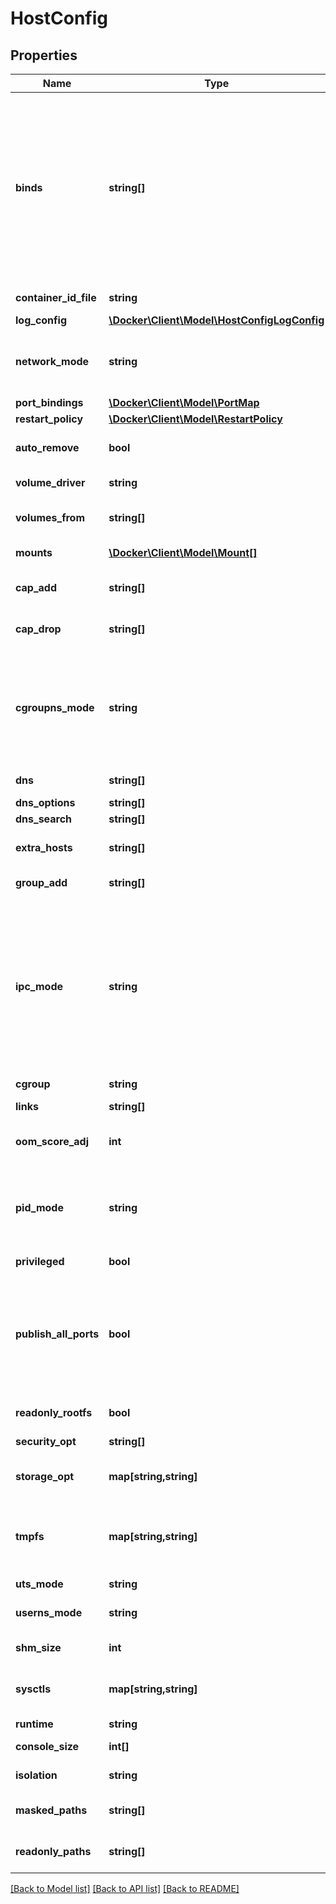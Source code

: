 # HostConfig

## Properties
Name | Type | Description | Notes
------------ | ------------- | ------------- | -------------
**binds** | **string[]** | A list of volume bindings for this container. Each volume binding is a string in one of these forms:  - &#x60;host-src:container-dest[:options]&#x60; to bind-mount a host path   into the container. Both &#x60;host-src&#x60;, and &#x60;container-dest&#x60; must   be an _absolute_ path. - &#x60;volume-name:container-dest[:options]&#x60; to bind-mount a volume   managed by a volume driver into the container. &#x60;container-dest&#x60;   must be an _absolute_ path.  &#x60;options&#x60; is an optional, comma-delimited list of:  - &#x60;nocopy&#x60; disables automatic copying of data from the container   path to the volume. The &#x60;nocopy&#x60; flag only applies to named volumes. - &#x60;[ro|rw]&#x60; mounts a volume read-only or read-write, respectively.   If omitted or set to &#x60;rw&#x60;, volumes are mounted read-write. - &#x60;[z|Z]&#x60; applies SELinux labels to allow or deny multiple containers   to read and write to the same volume.     - &#x60;z&#x60;: a _shared_ content label is applied to the content. This       label indicates that multiple containers can share the volume       content, for both reading and writing.     - &#x60;Z&#x60;: a _private unshared_ label is applied to the content.       This label indicates that only the current container can use       a private volume. Labeling systems such as SELinux require       proper labels to be placed on volume content that is mounted       into a container. Without a label, the security system can       prevent a container&#x27;s processes from using the content. By       default, the labels set by the host operating system are not       modified. - &#x60;[[r]shared|[r]slave|[r]private]&#x60; specifies mount   [propagation behavior](https://www.kernel.org/doc/Documentation/filesystems/sharedsubtree.txt).   This only applies to bind-mounted volumes, not internal volumes   or named volumes. Mount propagation requires the source mount   point (the location where the source directory is mounted in the   host operating system) to have the correct propagation properties.   For shared volumes, the source mount point must be set to &#x60;shared&#x60;.   For slave volumes, the mount must be set to either &#x60;shared&#x60; or   &#x60;slave&#x60;. | [optional] 
**container_id_file** | **string** | Path to a file where the container ID is written | [optional] 
**log_config** | [**\Docker\Client\Model\HostConfigLogConfig**](HostConfigLogConfig.md) |  | [optional] 
**network_mode** | **string** | Network mode to use for this container. Supported standard values are: &#x60;bridge&#x60;, &#x60;host&#x60;, &#x60;none&#x60;, and &#x60;container:&lt;name|id&gt;&#x60;. Any other value is taken as a custom network&#x27;s name to which this container should connect to. | [optional] 
**port_bindings** | [**\Docker\Client\Model\PortMap**](PortMap.md) |  | [optional] 
**restart_policy** | [**\Docker\Client\Model\RestartPolicy**](RestartPolicy.md) |  | [optional] 
**auto_remove** | **bool** | Automatically remove the container when the container&#x27;s process exits. This has no effect if &#x60;RestartPolicy&#x60; is set. | [optional] 
**volume_driver** | **string** | Driver that this container uses to mount volumes. | [optional] 
**volumes_from** | **string[]** | A list of volumes to inherit from another container, specified in the form &#x60;&lt;container name&gt;[:&lt;ro|rw&gt;]&#x60;. | [optional] 
**mounts** | [**\Docker\Client\Model\Mount[]**](Mount.md) | Specification for mounts to be added to the container. | [optional] 
**cap_add** | **string[]** | A list of kernel capabilities to add to the container. Conflicts with option &#x27;Capabilities&#x27;. | [optional] 
**cap_drop** | **string[]** | A list of kernel capabilities to drop from the container. Conflicts with option &#x27;Capabilities&#x27;. | [optional] 
**cgroupns_mode** | **string** | cgroup namespace mode for the container. Possible values are:  - &#x60;\&quot;private\&quot;&#x60;: the container runs in its own private cgroup namespace - &#x60;\&quot;host\&quot;&#x60;: use the host system&#x27;s cgroup namespace  If not specified, the daemon default is used, which can either be &#x60;\&quot;private\&quot;&#x60; or &#x60;\&quot;host\&quot;&#x60;, depending on daemon version, kernel support and configuration. | [optional] 
**dns** | **string[]** | A list of DNS servers for the container to use. | [optional] 
**dns_options** | **string[]** | A list of DNS options. | [optional] 
**dns_search** | **string[]** | A list of DNS search domains. | [optional] 
**extra_hosts** | **string[]** | A list of hostnames/IP mappings to add to the container&#x27;s &#x60;/etc/hosts&#x60; file. Specified in the form &#x60;[\&quot;hostname:IP\&quot;]&#x60;. | [optional] 
**group_add** | **string[]** | A list of additional groups that the container process will run as. | [optional] 
**ipc_mode** | **string** | IPC sharing mode for the container. Possible values are:  - &#x60;\&quot;none\&quot;&#x60;: own private IPC namespace, with /dev/shm not mounted - &#x60;\&quot;private\&quot;&#x60;: own private IPC namespace - &#x60;\&quot;shareable\&quot;&#x60;: own private IPC namespace, with a possibility to share it with other containers - &#x60;\&quot;container:&lt;name|id&gt;\&quot;&#x60;: join another (shareable) container&#x27;s IPC namespace - &#x60;\&quot;host\&quot;&#x60;: use the host system&#x27;s IPC namespace  If not specified, daemon default is used, which can either be &#x60;\&quot;private\&quot;&#x60; or &#x60;\&quot;shareable\&quot;&#x60;, depending on daemon version and configuration. | [optional] 
**cgroup** | **string** | Cgroup to use for the container. | [optional] 
**links** | **string[]** | A list of links for the container in the form &#x60;container_name:alias&#x60;. | [optional] 
**oom_score_adj** | **int** | An integer value containing the score given to the container in order to tune OOM killer preferences. | [optional] 
**pid_mode** | **string** | Set the PID (Process) Namespace mode for the container. It can be either:  - &#x60;\&quot;container:&lt;name|id&gt;\&quot;&#x60;: joins another container&#x27;s PID namespace - &#x60;\&quot;host\&quot;&#x60;: use the host&#x27;s PID namespace inside the container | [optional] 
**privileged** | **bool** | Gives the container full access to the host. | [optional] 
**publish_all_ports** | **bool** | Allocates an ephemeral host port for all of a container&#x27;s exposed ports.  Ports are de-allocated when the container stops and allocated when the container starts. The allocated port might be changed when restarting the container.  The port is selected from the ephemeral port range that depends on the kernel. For example, on Linux the range is defined by &#x60;/proc/sys/net/ipv4/ip_local_port_range&#x60;. | [optional] 
**readonly_rootfs** | **bool** | Mount the container&#x27;s root filesystem as read only. | [optional] 
**security_opt** | **string[]** | A list of string values to customize labels for MLS systems, such as SELinux. | [optional] 
**storage_opt** | **map[string,string]** | Storage driver options for this container, in the form &#x60;{\&quot;size\&quot;: \&quot;120G\&quot;}&#x60;. | [optional] 
**tmpfs** | **map[string,string]** | A map of container directories which should be replaced by tmpfs mounts, and their corresponding mount options. For example:  &#x60;&#x60;&#x60; { \&quot;/run\&quot;: \&quot;rw,noexec,nosuid,size&#x3D;65536k\&quot; } &#x60;&#x60;&#x60; | [optional] 
**uts_mode** | **string** | UTS namespace to use for the container. | [optional] 
**userns_mode** | **string** | Sets the usernamespace mode for the container when usernamespace remapping option is enabled. | [optional] 
**shm_size** | **int** | Size of &#x60;/dev/shm&#x60; in bytes. If omitted, the system uses 64MB. | [optional] 
**sysctls** | **map[string,string]** | A list of kernel parameters (sysctls) to set in the container. For example:  &#x60;&#x60;&#x60; {\&quot;net.ipv4.ip_forward\&quot;: \&quot;1\&quot;} &#x60;&#x60;&#x60; | [optional] 
**runtime** | **string** | Runtime to use with this container. | [optional] 
**console_size** | **int[]** | Initial console size, as an &#x60;[height, width]&#x60; array. (Windows only) | [optional] 
**isolation** | **string** | Isolation technology of the container. (Windows only) | [optional] 
**masked_paths** | **string[]** | The list of paths to be masked inside the container (this overrides the default set of paths). | [optional] 
**readonly_paths** | **string[]** | The list of paths to be set as read-only inside the container (this overrides the default set of paths). | [optional] 

[[Back to Model list]](../../README.md#documentation-for-models) [[Back to API list]](../../README.md#documentation-for-api-endpoints) [[Back to README]](../../README.md)

